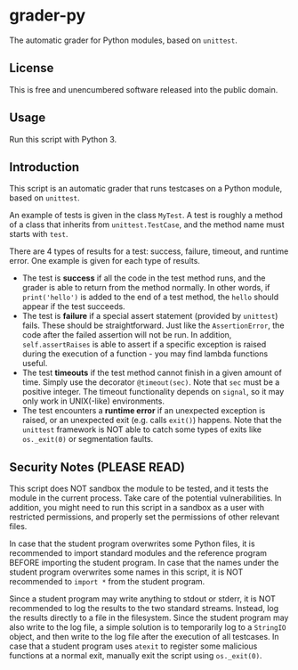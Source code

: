 # grader-py

The automatic grader for Python modules, based on `unittest`.

## License

This is free and unencumbered software released into the public domain.

## Usage

Run this script with Python 3.

## Introduction

This script is an automatic grader that runs testcases on a Python module, based
on `unittest`.

An example of tests is given in the class `MyTest`. A test is roughly a method
of a class that inherits from `unittest.TestCase`, and the method name must
starts with `test`.

There are 4 types of results for a test: success, failure, timeout, and runtime
error. One example is given for each type of results.

- The test is **success** if all the code in the test method runs, and the grader
is able to return from the method normally. In other words, if `print('hello')`
is added to the end of a test method, the `hello` should appear if the test
succeeds.
- The test is **failure** if a special assert statement (provided by `unittest`)
fails. These should be straightforward. Just like the `AssertionError`, the code
after the failed assertion will not be run. In addition, `self.assertRaises` is
able to assert if a specific exception is raised during the execution of a
function - you may find lambda functions useful.
- The test **timeouts** if the test method cannot finish in a given amount of time.
Simply use the decorator `@timeout(sec)`. Note that `sec` must be a positive
integer. The timeout functionality depends on `signal`, so it may only work in
UNIX(-like) environments.
- The test encounters a **runtime error** if an unexpected exception is raised, or
an unexpected exit (e.g. calls `exit()`) happens. Note that the `unittest`
framework is NOT able to catch some types of exits like `os._exit(0)` or
segmentation faults.

## Security Notes (PLEASE READ)

This script does NOT sandbox the module to be tested, and it tests the module in
the current process. Take care of the potential vulnerabilities. In addition,
you might need to run this script in a sandbox as a user with restricted
permissions, and properly set the permissions of other relevant files.

In case that the student program overwrites some Python files, it is recommended
to import standard modules and the reference program BEFORE importing the
student program. In case that the names under the student program overwrites
some names in this script, it is NOT recommended to `import *` from the student
program.

Since a student program may write anything to stdout or stderr, it is NOT
recommended to log the results to the two standard streams. Instead, log the
results directly to a file in the filesystem. Since the student program may also
write to the log file, a simple solution is to temporarily log to a `StringIO`
object, and then write to the log file after the execution of all testcases. In
case that a student program uses `atexit` to register some malicious functions
at a normal exit, manually exit the script using `os._exit(0)`.
